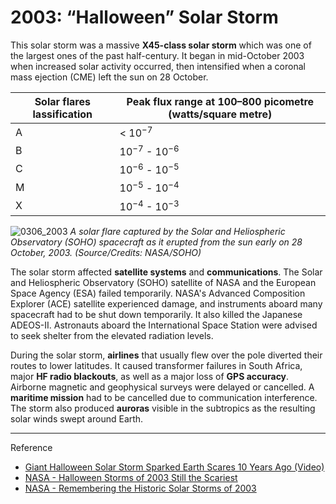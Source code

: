 # 2003: “Halloween” Solar Storm

This solar storm was a massive **X45-class solar storm** which was one of the largest ones of the past half-century.  It began in mid-October 2003 when increased solar activity occurred, then intensified when a coronal mass ejection (CME) left the sun on 28 October.

| Solar flares lassification | Peak flux range at 100–800 picometre (watts/square metre) |
| -------------- | --------------------------------------------------------- |
| A              | < $10^{-7}$                                               |
| B              | $10^{-7}$ - $10^{-6}$                                     |
| C              | $10^{-6}$ - $10^{-5}$                                     |
| M              | $10^{-5}$ - $10^{-4}$                                     |
| X              | $10^{-4}$ - $10^{-3}$

![0306_2003](./static/0306_2003.png)
*A solar flare captured by the Solar and Heliospheric Observatory (SOHO) spacecraft as it erupted from the sun early on 28 October, 2003. (Source/Credits: NASA/SOHO)*

The solar storm affected **satellite systems** and **communications**.  The Solar and Heliospheric Observatory (SOHO) satellite of NASA and the European Space Agency (ESA) failed temporarily. NASA's Advanced Composition Explorer (ACE) satellite experienced damage, and instruments aboard many spacecraft had to be shut down temporarily.  It also killed the Japanese ADEOS-II. Astronauts aboard the International Space Station were advised to seek shelter from the elevated radiation levels. 

During the solar storm, **airlines** that usually flew over the pole diverted their routes to lower latitudes. It caused transformer failures in South Africa, major **HF radio blackouts**, as well as a major loss of **GPS accuracy**. Airborne magnetic and geophysical surveys were delayed or cancelled. A **maritime mission** had to be cancelled due to communication interference.  The storm also produced **auroras** visible in the subtropics as the resulting solar winds swept around Earth.

---

Reference

- [Giant Halloween Solar Storm Sparked Earth Scares 10 Years Ago (Video)](https://www.space.com/23396-scary-halloween-solar-storm-2003-anniversary.html)
- [NASA - Halloween Storms of 2003 Still the Scariest](https://www.nasa.gov/topics/solarsystem/features/halloween_storms.html)
- [​NASA - Remembering the Historic Solar Storms of 2003](https://www.nasa.gov/feature/remembering-the-historic-solar-storms-of-2003)
